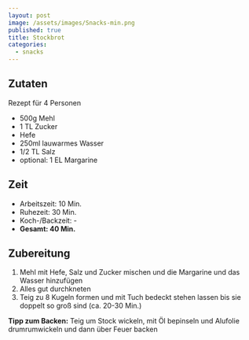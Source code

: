 ```yaml
---
layout: post
image: /assets/images/Snacks-min.png
published: true
title: Stockbrot
categories:
  - snacks
---
```

## **Zutaten**

Rezept für 4 Personen

* 500g Mehl
* 1 TL Zucker
* Hefe
* 250ml lauwarmes Wasser
* 1/2 TL Salz
* optional: 1 EL Margarine

## **Zeit**

* Arbeitszeit: 10 Min.
* Ruhezeit: 30 Min.
* Koch-/Backzeit: -
* **Gesamt: 40 Min.**

## **Zubereitung**

1. Mehl mit Hefe, Salz und Zucker mischen und die Margarine und das Wasser hinzufügen
2. Alles gut durchkneten
3. Teig zu 8 Kugeln formen und mit Tuch bedeckt stehen lassen bis sie doppelt so gro&szlig; sind (ca. 20-30 Min.)

**Tipp zum Backen:** Teig um Stock wickeln, mit Öl bepinseln und Alufolie drumrumwickeln und dann über Feuer backen
